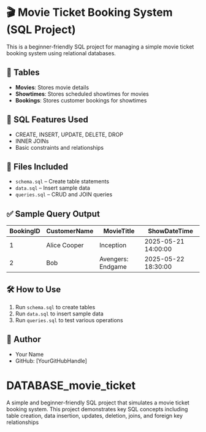 # 🎬 Movie Ticket Booking System (SQL Project)

This is a beginner-friendly SQL project for managing a simple movie ticket booking system using relational databases.

## 🧱 Tables

- **Movies**: Stores movie details
- **Showtimes**: Stores scheduled showtimes for movies
- **Bookings**: Stores customer bookings for showtimes

## 🔧 SQL Features Used

- CREATE, INSERT, UPDATE, DELETE, DROP
- INNER JOINs
- Basic constraints and relationships

## 📂 Files Included

- `schema.sql` – Create table statements
- `data.sql` – Insert sample data
- `queries.sql` – CRUD and JOIN queries

## ✅ Sample Query Output

| BookingID | CustomerName | MovieTitle          | ShowDateTime        |
|-----------|---------------|---------------------|----------------------|
| 1         | Alice Cooper  | Inception           | 2025-05-21 14:00:00  |
| 2         | Bob           | Avengers: Endgame   | 2025-05-22 18:30:00  |

## 🛠️ How to Use

1. Run `schema.sql` to create tables
2. Run `data.sql` to insert sample data
3. Run `queries.sql` to test various operations

## 👤 Author

- Your Name
- GitHub: [YourGitHubHandle]
# DATABASE_movie_ticket
A simple and beginner-friendly SQL project that simulates a movie ticket booking system. This project demonstrates key SQL concepts including table creation, data insertion, updates, deletion, joins, and foreign key relationships
